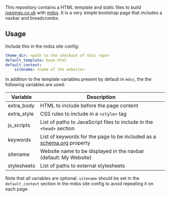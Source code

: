 This repository contains a HTML template and static files to build
[joesingo.co.uk](http://joesingo.co.uk) with
[mdss](https://github.com/joesingo/mdss/tree/dev/). It is a very simple bootstrap
page that includes a navbar and breadcrumbs.

## Usage

Include this in the mdss site config:

```yaml
theme_dir: <path to the checkout of this repo>
default_template: base.html
default_context:
    sitename: <name of the website>
```

In addition to the template variables present by default in `mdss`, the
the following variables are used:

| Variable    | Description |
| ----------- | ----------- |
| extra_body  | HTML to include before the page content |
| extra_style | CSS rules to include in a `<style>` tag |
| js_scripts  | List of paths to JavaScript files to include in the `<head>` section |
| keywords    | List of keywords for the page to be included as a [schema.org](https://schema.org) property |
| sitename    | Website name to be displayed in the navbar (default: My Website) |
| stylesheets | List of paths to external stylesheets |

Note that all variables are optional. `sitename` should be set in the
`default_context` section in the mdss site config to avoid repeating it on each
page.
